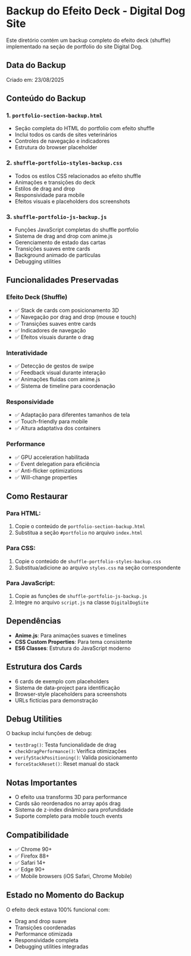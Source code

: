 # Backup do Efeito Deck - Digital Dog Site

Este diretório contém um backup completo do efeito deck (shuffle) implementado na seção de portfolio do site Digital Dog.

## Data do Backup
Criado em: 23/08/2025

## Conteúdo do Backup

### 1. `portfolio-section-backup.html`
- Seção completa do HTML do portfolio com efeito shuffle
- Inclui todos os cards de sites veterinários
- Controles de navegação e indicadores
- Estrutura do browser placeholder

### 2. `shuffle-portfolio-styles-backup.css`
- Todos os estilos CSS relacionados ao efeito shuffle
- Animações e transições do deck
- Estilos de drag and drop
- Responsividade para mobile
- Efeitos visuais e placeholders dos screenshots

### 3. `shuffle-portfolio-js-backup.js`
- Funções JavaScript completas do shuffle portfolio
- Sistema de drag and drop com anime.js
- Gerenciamento de estado das cartas
- Transições suaves entre cards
- Background animado de partículas
- Debugging utilities

## Funcionalidades Preservadas

### Efeito Deck (Shuffle)
- ✅ Stack de cards com posicionamento 3D
- ✅ Navegação por drag and drop (mouse e touch)
- ✅ Transições suaves entre cards
- ✅ Indicadores de navegação
- ✅ Efeitos visuais durante o drag

### Interatividade
- ✅ Detecção de gestos de swipe
- ✅ Feedback visual durante interação
- ✅ Animações fluidas com anime.js
- ✅ Sistema de timeline para coordenação

### Responsividade
- ✅ Adaptação para diferentes tamanhos de tela
- ✅ Touch-friendly para mobile
- ✅ Altura adaptativa dos containers

### Performance
- ✅ GPU acceleration habilitada
- ✅ Event delegation para eficiência
- ✅ Anti-flicker optimizations
- ✅ Will-change properties

## Como Restaurar

### Para HTML:
1. Copie o conteúdo de `portfolio-section-backup.html`
2. Substitua a seção `#portfolio` no arquivo `index.html`

### Para CSS:
1. Copie o conteúdo de `shuffle-portfolio-styles-backup.css`
2. Substitua/adicione ao arquivo `styles.css` na seção correspondente

### Para JavaScript:
1. Copie as funções de `shuffle-portfolio-js-backup.js`
2. Integre no arquivo `script.js` na classe `DigitalDogSite`

## Dependências
- **Anime.js**: Para animações suaves e timelines
- **CSS Custom Properties**: Para tema consistente
- **ES6 Classes**: Estrutura do JavaScript moderno

## Estrutura dos Cards
- 6 cards de exemplo com placeholders
- Sistema de data-project para identificação
- Browser-style placeholders para screenshots
- URLs fictícias para demonstração

## Debug Utilities
O backup inclui funções de debug:
- `testDrag()`: Testa funcionalidade de drag
- `checkDragPerformance()`: Verifica otimizações
- `verifyStackPositioning()`: Valida posicionamento
- `forceStackReset()`: Reset manual do stack

## Notas Importantes
- O efeito usa transforms 3D para performance
- Cards são reordenados no array após drag
- Sistema de z-index dinâmico para profundidade
- Suporte completo para mobile touch events

## Compatibilidade
- ✅ Chrome 90+
- ✅ Firefox 88+
- ✅ Safari 14+
- ✅ Edge 90+
- ✅ Mobile browsers (iOS Safari, Chrome Mobile)

## Estado no Momento do Backup
O efeito deck estava 100% funcional com:
- Drag and drop suave
- Transições coordenadas
- Performance otimizada
- Responsividade completa
- Debugging utilities integradas